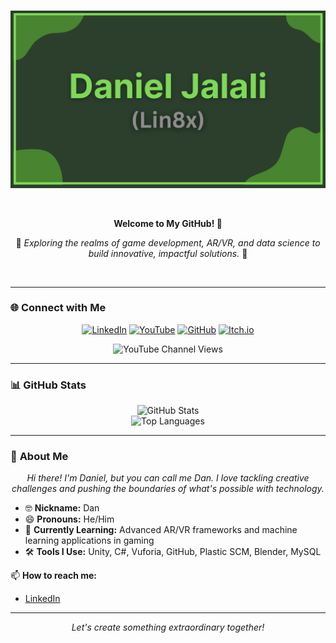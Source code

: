 <br>
<p align="center">
  <img src="https://github.com/Lin8x/lin8x/blob/main/Images/DanielJalaliBanner.png" width="900" alt="Daniel Jalali Banner"/>
</p>
<br>

<p align="center">
  <b>Welcome to My GitHub! 👋</b>
</p>

<p align="center">
  🚀 <i>Exploring the realms of game development, AR/VR, and data science to build innovative, impactful solutions.</i> 🚀
</p>
<br>

---

### 🌐 **Connect with Me**

<p align="center">
  <a href="https://www.linkedin.com/in/daniel-jalali-668266221/"><img src="https://img.shields.io/badge/LinkedIn-%230077B5.svg?style=for-the-badge&logo=linkedin&logoColor=white" alt="LinkedIn"/></a>
  <a href="https://www.youtube.com/channel/UCdoYOoWANevwMCS6knggMdA"><img src="https://img.shields.io/badge/YouTube-%23FF0000.svg?style=for-the-badge&logo=YouTube&logoColor=white" alt="YouTube"/></a>
  <a href="https://github.com/Lin8x"><img src="https://img.shields.io/badge/GitHub-%23121011.svg?style=for-the-badge&logo=github&logoColor=white" alt="GitHub"/></a>
  <a href="https://lin8x.itch.io"><img src="https://img.shields.io/badge/Itch.io-%23FF0B34.svg?style=for-the-badge&logo=itch.io&logoColor=white" alt="Itch.io"/></a>
</p>

<p align="center">
  <img src="https://img.shields.io/youtube/channel/views/UCdoYOoWANevwMCS6knggMdA?label=YouTube%20Channel%20Views&style=flat-square" alt="YouTube Channel Views"/>
</p>

---

### 📊 **GitHub Stats**

<p align="center">
  <img src="https://github-readme-stats.vercel.app/api/?username=lin8x&theme=github_dark&showicons=true" alt="GitHub Stats"/><br>
  <img src="https://github-readme-stats.vercel.app/api/top-langs/?username=lin8x&layout=compact&theme=github_dark" alt="Top Languages"/>
</p>

---

### 👋 **About Me**

<p align="center">
  <i>Hi there! I'm Daniel, but you can call me Dan. I love tackling creative challenges and pushing the boundaries of what's possible with technology.</i>
</p>

- 🤓 **Nickname:** Dan  
- 😄 **Pronouns:** He/Him  
- 🌱 **Currently Learning:** Advanced AR/VR frameworks and machine learning applications in gaming  
- 🛠️ **Tools I Use:** Unity, C#, Vuforia, GitHub, Plastic SCM, Blender, MySQL  

📫 **How to reach me:**  
- [LinkedIn](https://www.linkedin.com/in/daniel-jalali-668266221/)  

---

<p align="center">
  <i>Let's create something extraordinary together!</i>
</p>
